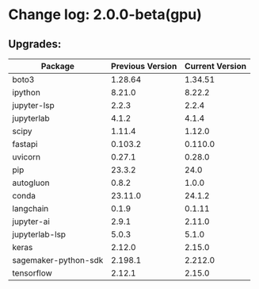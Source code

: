 # Change log: 2.0.0-beta(gpu)

## Upgrades: 

Package | Previous Version | Current Version
---|---|---
boto3|1.28.64|1.34.51
ipython|8.21.0|8.22.2
jupyter-lsp|2.2.3|2.2.4
jupyterlab|4.1.2|4.1.4
scipy|1.11.4|1.12.0
fastapi|0.103.2|0.110.0
uvicorn|0.27.1|0.28.0
pip|23.3.2|24.0
autogluon|0.8.2|1.0.0
conda|23.11.0|24.1.2
langchain|0.1.9|0.1.11
jupyter-ai|2.9.1|2.11.0
jupyterlab-lsp|5.0.3|5.1.0
keras|2.12.0|2.15.0
sagemaker-python-sdk|2.198.1|2.212.0
tensorflow|2.12.1|2.15.0
